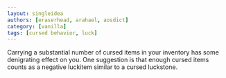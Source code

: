 ```yaml
---
layout: singleidea
authors: [eraserhead, arahael, aosdict]
category: [vanilla]
tags: [cursed behavior, luck]
---
```

Carrying a substantial number of cursed items in your inventory has some
denigrating effect on you. One suggestion is that enough cursed items counts as
a negative luckitem similar to a cursed luckstone.
